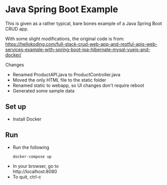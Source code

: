 # Java Spring Boot Example

This is given as a rather typical, bare bones example of a Java Spring Boot CRUD app.

With some slight modifications, the original code is from:
https://hellokoding.com/full-stack-crud-web-app-and-restful-apis-web-services-example-with-spring-boot-jpa-hibernate-mysql-vuejs-and-docker/

Changes 
- Renamed ProductAPI.java to ProductController.java
- Moved the only HTML file to the static folder
- Renamed static to webapp, so UI changes don't require reboot
- Generated some sample data

## Set up 
- Install Docker

## Run
- Run the following
  ```
  docker-compose up
  ```
- In your browser, go to  
  http://localhost:8080
- To quit, ctrl-c

